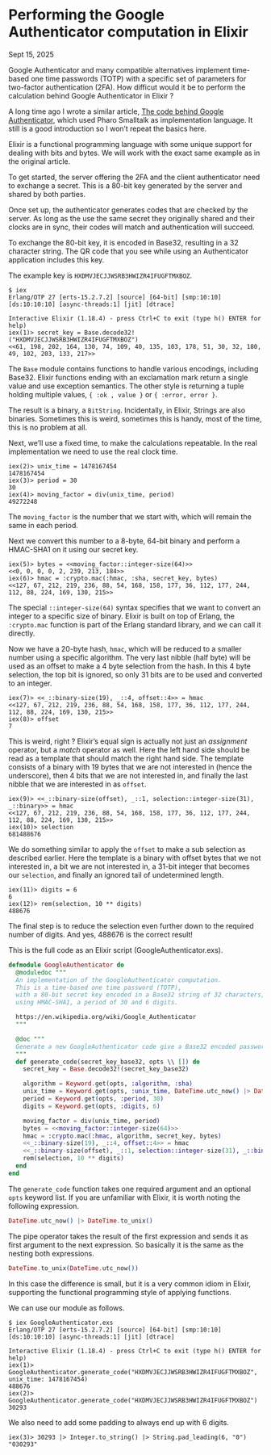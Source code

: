 # Performing the Google Authenticator computation in Elixir

Sept 15, 2025

Google Authenticator and many compatible alternatives implement time-based one time passwords (TOTP) with a specific set of parameters for two-factor authentication (2FA). How difficut would it be to perform the calculation behind Google Authenticator in Elixir ?

A long time ago I wrote a similar article, [The code behind Google Authenticator](https://medium.com/concerning-pharo/the-code-behind-google-authenticator-9c59c606a572), which used Pharo Smalltalk as implementation language. It still is a good introduction so I won’t repeat the basics here.

Elixir is a functional programming language with some unique support for dealing with bits and bytes. We will work with the exact same example as in the original article.

To get started, the server offering the 2FA and the client authenticator need to exchange a secret. This is a 80-bit key generated by the server and shared by both parties.

Once set up, the authenticator generates codes that are checked by the server. As long as the use the same secret they originally shared and their clocks are in sync, their codes will match and authentication will succeed.  

To exchange the 80-bit key, it is encoded in Base32, resulting in a 32 character string. The QR code that you see while using an Authenticator application includes this key.

The example key is `HXDMVJECJJWSRB3HWIZR4IFUGFTMXBOZ`.

```console
$ iex
Erlang/OTP 27 [erts-15.2.7.2] [source] [64-bit] [smp:10:10] [ds:10:10:10] [async-threads:1] [jit] [dtrace]

Interactive Elixir (1.18.4) - press Ctrl+C to exit (type h() ENTER for help)
iex(1)> secret_key = Base.decode32!("HXDMVJECJJWSRB3HWIZR4IFUGFTMXBOZ")
<<61, 198, 202, 164, 130, 74, 109, 40, 135, 103, 178, 51, 30, 32, 180, 49, 102, 203, 133, 217>>
```

The `Base` module contains functions to handle various encodings, including Base32. Elixir functions ending with an exclamation mark return a single value and use exception semantics. The other style is returning a tuple holding multiple values, `{ :ok , value }` or `{ :error, error }`.

The result is a binary, a `BitString`. Incidentally, in Elixir, Strings are also binaries. Sometimes this is weird, sometimes this is handy, most of the time, this is no problem at all.

Next, we’ll use a fixed time, to make the calculations repeatable. In the real implementation we need to use the real clock time.

```console
iex(2)> unix_time = 1478167454
1478167454
iex(3)> period = 30
30
iex(4)> moving_factor = div(unix_time, period)
49272248
```

The `moving_factor` is the number that we start with, which will remain the same in each period.

Next we convert this number to a 8-byte, 64-bit binary and perform a HMAC-SHA1 on it using our secret key.

```console
iex(5)> bytes = <<moving_factor::integer-size(64)>>
<<0, 0, 0, 0, 2, 239, 213, 184>>
iex(6)> hmac = :crypto.mac(:hmac, :sha, secret_key, bytes)
<<127, 67, 212, 219, 236, 88, 54, 168, 158, 177, 36, 112, 177, 244, 112, 88, 224, 169, 130, 215>>
```
  
The special `::integer-size(64)` syntax specifies that we want to convert an integer to a specific size of binary. Elixir is built on top of Erlang, the `:crypto.mac` function is part of the Erlang standard library, and we can call it directly.

Now we have a 20-byte hash, `hmac`, which will be reduced to a smaller number using a specific algorithm. The very last nibble (half byte) will be used as an offset to make a 4 byte selection from the hash. In this 4 byte selection, the top bit is ignored, so only 31 bits are to be used and converted to an integer.

```console
iex(7)> <<_::binary-size(19), _::4, offset::4>> = hmac
<<127, 67, 212, 219, 236, 88, 54, 168, 158, 177, 36, 112, 177, 244, 112, 88, 224, 169, 130, 215>>
iex(8)> offset
7
```

This is weird, right ? Elixir’s equal sign is actually not just an _assignment_ operator, but a _match_ operator as well. Here the left hand side should be read as a template that should match the right hand side. The template consists of a binary with 19 bytes that we are not interested in (hence the underscore), then 4 bits that we are not interested in, and finally the last nibble that we are interested in as `offset`.

```console
iex(9)> <<_::binary-size(offset), _::1, selection::integer-size(31), _::binary>> = hmac
<<127, 67, 212, 219, 236, 88, 54, 168, 158, 177, 36, 112, 177, 244, 112, 88, 224, 169, 130, 215>>
iex(10)> selection
681488676
```

We do something similar to apply the `offset` to make a sub selection as described earlier. Here the template is a binary with offset bytes that we not interested in, a bit we are not interested in, a 31-bit integer that becomes our `selection`, and finally an ignored tail of undetermined length.

```console
iex(11)> digits = 6
6
iex(12)> rem(selection, 10 ** digits)
488676
```

The final step is to reduce the selection even further down to the required number of digits. And yes, 488676 is the correct result!

This is the full code as an Elixir script (GoogleAuthenticator.exs).

```elixir
defmodule GoogleAuthenticator do
  @moduledoc """
  An implementation of the GoogleAuthenticator computation.
  This is a time-based one time password (TOTP),
  with a 80-bit secret key encoded in a Base32 string of 32 characters,
  using HMAC-SHA1, a period of 30 and 6 digits.

  https://en.wikipedia.org/wiki/Google_Authenticator
  """

  @doc """
  Generate a new GoogleAuthenticator code give a Base32 encoded password.
  """
  def generate_code(secret_key_base32, opts \\ []) do
    secret_key = Base.decode32!(secret_key_base32)

    algorithm = Keyword.get(opts, :algorithm, :sha)
    unix_time = Keyword.get(opts, :unix_time, DateTime.utc_now() |> DateTime.to_unix())
    period = Keyword.get(opts, :period, 30)
    digits = Keyword.get(opts, :digits, 6)

    moving_factor = div(unix_time, period)
    bytes = <<moving_factor::integer-size(64)>>
    hmac = :crypto.mac(:hmac, algorithm, secret_key, bytes)
    <<_::binary-size(19), _::4, offset::4>> = hmac
    <<_::binary-size(offset), _::1, selection::integer-size(31), _::binary>> = hmac
    rem(selection, 10 ** digits)
  end
end
```

The `generate_code` function takes one required argument and an optional `opts` keyword list. If you are unfamiliar with Elixir, it is worth noting the following expression.

```elixir
DateTime.utc_now() |> DateTime.to_unix()
```

The pipe operator takes the result of the first expression and sends it as first argument to the next expression. So basically it is the same as the nesting both expressions.

```elixir
DateTime.to_unix(DateTime.utc_now())
```

In this case the difference is small, but it is a very common idiom in Elixir, supporting the functional programming style of applying functions.

We can use our module as follows.

```console
$ iex GoogleAuthenticator.exs
Erlang/OTP 27 [erts-15.2.7.2] [source] [64-bit] [smp:10:10] [ds:10:10:10] [async-threads:1] [jit] [dtrace]

Interactive Elixir (1.18.4) - press Ctrl+C to exit (type h() ENTER for help)
iex(1)> GoogleAuthenticator.generate_code("HXDMVJECJJWSRB3HWIZR4IFUGFTMXBOZ", unix_time: 1478167454)
488676
iex(2)> GoogleAuthenticator.generate_code("HXDMVJECJJWSRB3HWIZR4IFUGFTMXBOZ")
30293
```

We also need to add some padding to always end up with 6 digits.

```console
iex(3)> 30293 |> Integer.to_string() |> String.pad_leading(6, "0")
"030293"
```
